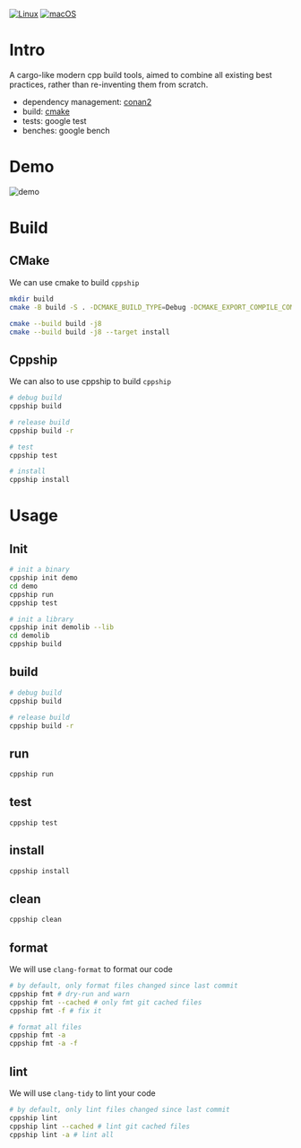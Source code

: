 [![Linux](https://github.com/qqiangwu/cppship/actions/workflows/ci-linux.yml/badge.svg?branch=main)](https://github.com/qqiangwu/cppship/actions/workflows/ci-linux.yml)
[![macOS](https://github.com/qqiangwu/cppship/actions/workflows/ci-macos.yml/badge.svg?branch=main)](https://github.com/qqiangwu/cppship/actions/workflows/ci-macos.yml)

# Intro
A cargo-like modern cpp build tools, aimed to combine all existing best practices, rather than re-inventing them from scratch.

+ dependency management: [conan2](https://conan.io/)
+ build: [cmake](https://cmake.org/)
+ tests: google test
+ benches: google bench

# Demo
![demo](https://user-images.githubusercontent.com/2892107/232242145-bcc4bb3f-21c0-41a6-919a-9b5f5b196246.gif)

# Build
## CMake
We can use cmake to build `cppship`

```bash
mkdir build
cmake -B build -S . -DCMAKE_BUILD_TYPE=Debug -DCMAKE_EXPORT_COMPILE_COMMANDS=ON

cmake --build build -j8
cmake --build build -j8 --target install
```

## Cppship
We can also to use cppship to build `cppship`

```bash
# debug build
cppship build

# release build
cppship build -r

# test
cppship test

# install
cppship install
```

# Usage
## Init
```bash
# init a binary
cppship init demo
cd demo
cppship run
cppship test

# init a library
cppship init demolib --lib
cd demolib
cppship build
```

## build
```bash
# debug build
cppship build

# release build
cppship build -r
```

## run
```bash
cppship run
```

## test
```
cppship test
```

## install
```bash
cppship install
```

## clean
```bash
cppship clean
```

## format
We will use `clang-format` to format our code

```bash
# by default, only format files changed since last commit
cppship fmt # dry-run and warn
cppship fmt --cached # only fmt git cached files
cppship fmt -f # fix it

# format all files
cppship fmt -a
cppship fmt -a -f
```

## lint
We will use `clang-tidy` to lint your code

```bash
# by default, only lint files changed since last commit
cppship lint
cppship lint --cached # lint git cached files
cppship lint -a # lint all
```